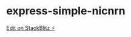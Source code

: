 # express-simple-nicnrn

[Edit on StackBlitz ⚡️](https://stackblitz.com/edit/express-simple-nicnrn)
